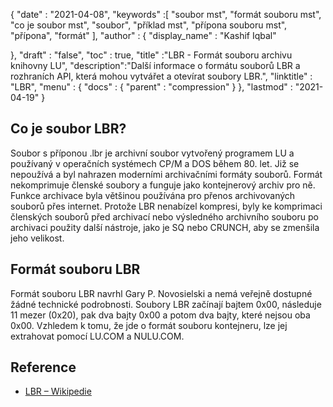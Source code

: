 {
  "date" : "2021-04-08",
  "keywords" :[ "soubor mst", "formát souboru mst", "co je soubor mst", "soubor", "příklad mst", "přípona souboru mst", "přípona", "formát" ],
  "author" : {
    "display_name" : "Kashif Iqbal"
	

},
  "draft" : "false",
  "toc" : true,
  "title" :"LBR - Formát souboru archivu knihovny LU",
  "description":"Další informace o formátu souborů LBR a rozhraních API, která mohou vytvářet a otevírat soubory LBR.",
  "linktitle" : "LBR",
  "menu" : {
    "docs" : {
      "parent" : "compression"
}
},
  "lastmod" : "2021-04-19"
}

## Co je soubor LBR?

Soubor s příponou .lbr je archivní soubor vytvořený programem LU a používaný v operačních systémech CP/M a DOS během 80. let. Již se nepoužívá a byl nahrazen moderními archivačními formáty souborů. Formát nekomprimuje členské soubory a funguje jako kontejnerový archiv pro ně. Funkce archivace byla většinou používána pro přenos archivovaných souborů přes internet. Protože LBR nenabízel kompresi, byly ke komprimaci členských souborů před archivací nebo výsledného archivního souboru po archivaci použity další nástroje, jako je SQ nebo CRUNCH, aby se zmenšila jeho velikost.

## Formát souboru LBR

Formát souboru LBR navrhl Gary P. Novosielski a nemá veřejně dostupné žádné technické podrobnosti. Soubory LBR začínají bajtem 0x00, následuje 11 mezer (0x20), pak dva bajty 0x00 a potom dva bajty, které nejsou oba 0x00. Vzhledem k tomu, že jde o formát souboru kontejneru, lze jej extrahovat pomocí LU.COM a NULU.COM.

## Reference

* [LBR – Wikipedie](https://en.wikipedia.org/wiki/LBR_(file_format))

